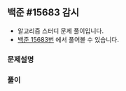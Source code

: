 ## 백준 #15683 감시

- 알고리즘 스터디 문제 풀이입니다.
- [백준 15683번](https://www.acmicpc.net/problem/15683) 에서 풀어볼 수 있습니다.

### 문제설명

### 풀이
